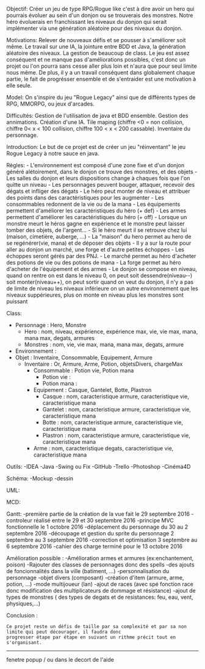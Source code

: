 Objectif:
    Créer un jeu de type RPG/Rogue like c'est à dire avoir un hero qui pourrais évoluer au sein d'un donjon ou se
    trouverais des monstres. Notre héro évoluerais en franchissant les niveaux du donjon qui serait implémenter via une génération aléatoire pour des niveaux du donjon.


Motivations:
    Relever de nouveaux défis et se pousser à s'améliorer soit même.
    Le travail sur une IA, la jointure entre BDD et Java, la génération aléatoire des niveaux.
    La gestion de beaucoup de class.
    Le jeu est assez conséquent et ne manque pas d'améliorations possibles, c'est donc un projet ou l'on pourra sans cesse
    aller plus loin et n'aura que pour seul limite nous même.
    De plus, il y a un travail conséquent dans globalement chaque partie, le fait de progrésser ensemble et de s'entraider est
    une motivation à elle seule.


Model:
    On s'inspire du jeu "Rogue Legacy" ainsi que de différents types de RPG, MMORPG, ou jeux d'arcades.

Difficultés:
    Gestion de l'utilisation de java et BDD ensemble.
    Gestion des annimations.
    Création d'une IA.
    Tile maping (chiffre <0 = non collision, chiffre 0< x < 100 collision, chiffre 100 < x < 200 cassable).
    Inventaire du personnage.


Introduction:
    Le but de ce projet est de créer un jeu "réinventant" le jeu Rogue Legacy à notre sauce en java.

Règles:
    - L'environnement est composé d'une zone fixe et d'un donjon généré alétoirement, dans le donjon ce trouve des monstres, et des objets
    - Les salles du donjon et leurs dispositions change à chaques fois que l'on quitte un niveau
    - Les personnages peuvent bouger, attaquer, recevoir des dégats et infliger des dégats
    - Le héro peut monter de niveau et attribuer des points dans des caractéristiques pour les augmenter
    - Les consommables redonnent de la vie ou de la mana
    - Les équipements permettent d'améliorer les caractéristiques du héro (+ def)
    - Les armes permettent d'améliorer les caractéristiques du héro  (+ off)
    - Lorsque un monstre meurt le héros gagne en expérience et le monstre peut laisser tomber des objets, de l'argent...
    - Si le héro meurt il se retrouve chez lui (maison, cimetière, auberge, ...)
    - La "maison" du hero permet au hero de se regénérer(vie, mana) et de déposer des objets
    - Il y a sur la route pour aller au donjon un marché, une forge et d'autre petites échoppes
    - Les échoppes seront gérés par des PNJ.
    - Le marché permet au héro d'acheter des potions de vie ou des potions de mana
    - La forge permet au héro d'acheter de l'équipement et des armes
    - Le donjon se compose en niveau, quand on rentre on est dans le niveau 0, on peut soit dessendre(niveau--) soit monter(niveau++),
            on peut sortir quand on veut du donjon, il n'y a pas de limite de niveau les niveaux inférieure on un autre environnement               que les niveaux suppérieures, plus on monte en niveau plus les monstres sont puissant

Class:
- Personnage : Hero, Monstre
    - Hero : nom, niveau, expérience, expérience max, vie, vie max, mana, mana max, degats, armures
    - Monstres : nom, vie, vie max, mana, mana max, degats, armure
- Environnement :
- Objet : Inventaire, Consommable, Equipement, Armure
    - Inventaire : Or, Armure, Arme, Potion, objetsDivers, chargeMax
        - Consommable : Potion vie, Potion mana
            - Potion vie :
            - Potion mana :
        - Equipement : Casque, Gantelet, Botte, Plastron
            - Casque : nom, caracteristique armure, caracteristique vie, caracteristique mana
            - Gantelet : nom, caracteristique armure, caracteristique vie, caracteristique mana
            - Botte : nom, caracteristique armure, caracteristique vie, caracteristique mana
            - Plastron : nom, caracteristique armure, caracteristique vie, caracteristique mana
        - Arme : nom, caracteristique degats, caracteristique vie, caracteristique mana

Outils:
    -IDEA
    -Java
    -Swing ou Fix
    -GitHub
    -Trello
    -Photoshop
    -Cinéma4D

Schéma:
    -Mockup
    -dessin

UML:


MCD:


Gantt:
    -première partie de la création de la vue fait le 29 septembre 2016
    -controleur réalisé entre le 29 et 30 septembre 2016
    -principe MVC fonctionnelle le 1 octobre 2016
    -déplacement du personnage du 30 au 2 septembre 2016
    -découpage et gestion du sprite du personnage 2 septembre au 3 septembre 2016
    -correction et optimisation 3 septembre au 6 septembre 2016
    -cahier des charge terminé pour le 13 octobre 2016
    
Amélioration possible :
    -Amélioration armes et armures (ex:enchantement, poison)
    -Rajouter des classes de personnages donc des spells
    -des ajouts de foncionnalités dans la ville (batiment, ...)
    -personnalisation du personnage
    -objet divers (composant)
    -création d'item (armure, arme, potion, ...)
    -mode multijoueur (lan)
    -ajout de races (avec spé fonction race donc modification des multiplicateurs de dommage et résistance)
    -ajout de types de monstres ( des types de degats et de resistances: feu, eau, vent, physiques,...)

Conclusion :

    Ce projet reste un défis de taille par sa complexité et par sa non limite qui peut décourager, il faudra donc
    progresser étape par étape en suivant un rithme précit tout en s'organisant.

---------------------------------------------------------------------------------------------------------

fenetre popup / ou dans le decort de l'aide

